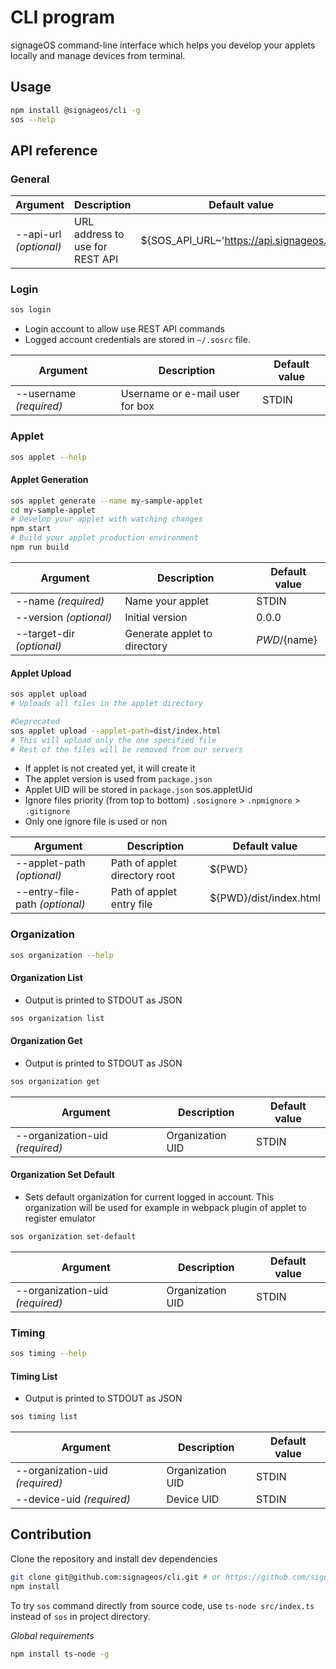 # CLI program

signageOS command-line interface which helps you develop your applets locally and manage devices from terminal.

## Usage
```bash
npm install @signageos/cli -g
sos --help
```

## API reference
### General
| Argument                   | Description                     | Default value                                     |
|----------------------------|---------------------------------|---------------------------------------------------|
| --api-url *(optional)*     | URL address to use for REST API | ${SOS_API_URL~'https://api.signageos.io'}         |

### Login
```bash
sos login
```
- Login account to allow use REST API commands
- Logged account credentials are stored in `~/.sosrc` file.

| Argument                   | Description                     | Default value  |
|----------------------------|---------------------------------|----------------|
| --username *(required)*    | Username or e-mail user for box | STDIN          |

### Applet
```bash
sos applet --help
```

#### Applet Generation
```bash
sos applet generate --name my-sample-applet
cd my-sample-applet
# Develop your applet with watching changes
npm start
# Build your applet production environment
npm run build
```
| Argument                   | Description                  | Default value  |
|----------------------------|------------------------------|----------------|
| --name *(required)*        | Name your applet             | STDIN          |
| --version *(optional)*     | Initial version              | 0.0.0          |
| --target-dir *(optional)*  | Generate applet to directory | ${PWD}/${name} |

#### Applet Upload
```bash
sos applet upload
# Uploads all files in the applet directory

#Deprecated
sos applet upload --applet-path=dist/index.html
# This will upload only the one specified file
# Rest of the files will be removed from our servers
```
- If applet is not created yet, it will create it
- The applet version is used from `package.json`
- Applet UID will be stored in `package.json` sos.appletUid
- Ignore files priority (from top to bottom) `.sosignore` > `.npmignore` > `.gitignore`
- Only one ignore file is used or non

| Argument                       | Description                   | Default value          |
|--------------------------------|-------------------------------|------------------------|
| --applet-path *(optional)*     | Path of applet directory root | ${PWD}                 |
| --entry-file-path *(optional)* | Path of applet entry file     | ${PWD}/dist/index.html |

### Organization
```bash
sos organization --help
```

#### Organization List
- Output is printed to STDOUT as JSON
```bash
sos organization list
```

#### Organization Get
- Output is printed to STDOUT as JSON
```bash
sos organization get
```
| Argument                        | Description                  | Default value  |
|---------------------------------|------------------------------|----------------|
| --organization-uid *(required)* | Organization UID             | STDIN          |

#### Organization Set Default
- Sets default organization for current logged in account. This organization will be used for example in webpack plugin of applet to register emulator
```bash
sos organization set-default
```
| Argument                        | Description                  | Default value  |
|---------------------------------|------------------------------|----------------|
| --organization-uid *(required)* | Organization UID             | STDIN          |

### Timing
```bash
sos timing --help
```

#### Timing List
- Output is printed to STDOUT as JSON
```bash
sos timing list
```
| Argument                        | Description                  | Default value  |
|---------------------------------|------------------------------|----------------|
| --organization-uid *(required)* | Organization UID             | STDIN          |
| --device-uid *(required)*       | Device UID                   | STDIN          |

## Contribution
Clone the repository and install dev dependencies
```sh
git clone git@github.com:signageos/cli.git # or https://github.com/signageos/cli.git
npm install
```

To try `sos` command directly from source code, use `ts-node src/index.ts` instead of `sos` in project directory.

*Global requirements*
```sh
npm install ts-node -g
```
